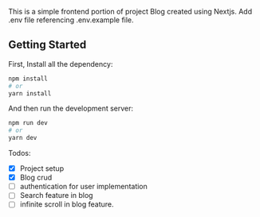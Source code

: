 This is a simple frontend portion of project Blog created using Nextjs. Add .env file referencing .env.example file.

## Getting Started

First, Install all the dependency: 
```bash
npm install 
# or
yarn install
```

And then run the development server:
```bash
npm run dev
# or
yarn dev
```

Todos:
- [x] Project setup
- [x] Blog crud 
- [ ] authentication for user implementation
- [ ] Search feature in blog
- [ ] infinite scroll in blog feature.

